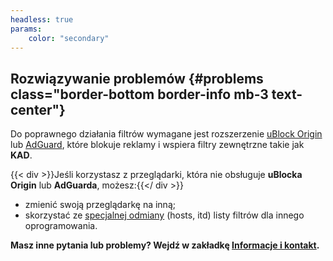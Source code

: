 ```yaml
---
headless: true
params:
    color: "secondary"
---
```

## Rozwiązywanie problemów {#problems class="border-bottom border-info mb-3 text-center"}
Do poprawnego działania filtrów wymagane jest rozszerzenie [uBlock Origin](https://github.com/gorhill/uBlock#installation) lub [AdGuard](https://adguard.com/pl/adguard-browser-extension/overview.html), które blokuje reklamy i wspiera filtry zewnętrzne takie jak **KAD**.

{{< div >}}Jeśli korzystasz z przeglądarki, która nie obsługuje **uBlocka Origin** lub **AdGuarda**, możesz:{{</ div >}}
* zmienić swoją przeglądarkę na inną;
* skorzystać ze [specjalnej odmiany](#hosts "zalecane jedynie dla zaawansowanych użytkowników") (hosts, itd) listy filtrów dla innego oprogramowania.

**Masz inne pytania lub problemy? Wejdź w zakładkę [Informacje i kontakt](#contact).**

